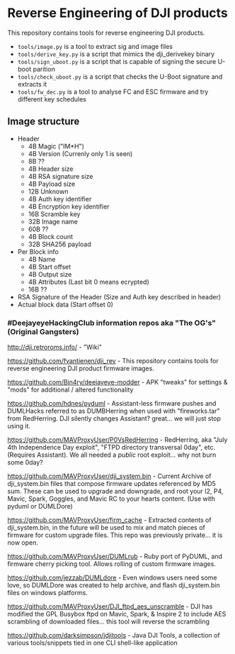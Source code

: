 # Reverse Engineering of DJI products
This repository contains tools for reverse engineering DJI products.
- `tools/image.py` is a tool to extract sig and image files
- `tools/derive_key.py` is a script that mimics the dji_derivekey binary
- `tools/sign_uboot.py` is a script that is capable of signing the secure U-boot parition
- `tools/check_uboot.py` is a script that checks the U-Boot signature and extracts it
- `tools/fw_dec.py` is a tool to analyse FC and ESC firmware and try different key schedules

## Image structure
- Header
  - 4B Magic ("IM*H")
  - 4B Version (Currenly only 1 is seen)
  - 8B ??
  - 4B Header size
  - 4B RSA signature size
  - 4B Payload size
  - 12B Unknown
  - 4B Auth key identifier
  - 4B Encryption key identifier
  - 16B Scramble key
  - 32B Image name
  - 60B ??
  - 4B Block count
  - 32B SHA256 payload
- Per Block info
  - 4B Name
  - 4B Start offset
  - 4B Output size
  - 4B Attributes (Last bit 0 means ecrypted)
  - 16B ??
- RSA Signature of the Header (Size and Auth key described in header)
- Actual block data (Start offset 0)

### #DeejayeyeHackingClub information repos aka "The OG's" (Original Gangsters)
http://dji.retroroms.info/ - "Wiki"

https://github.com/fvantienen/dji_rev - This repository contains tools for reverse engineering DJI product firmware images.

https://github.com/Bin4ry/deejayeye-modder - APK "tweaks" for settings & "mods" for additional / altered functionality

https://github.com/hdnes/pyduml - Assistant-less firmware pushes and DUMLHacks referred to as DUMBHerring when used with "fireworks.tar" from RedHerring. DJI silently changes Assistant? great... we will just stop using it.

https://github.com/MAVProxyUser/P0VsRedHerring - RedHerring, aka "July 4th Independence Day exploit", "FTPD directory transversal 0day", etc. (Requires Assistant). We all needed a *public* root exploit... why not burn some 0day?

https://github.com/MAVProxyUser/dji_system.bin - Current Archive of dji_system.bin files that compose firmware updates referenced by MD5 sum. These can be used to upgrade and downgrade, and root your I2, P4, Mavic, Spark, Goggles, and Mavic RC to your hearts content. (Use with pyduml or DUMLDore)

https://github.com/MAVProxyUser/firm_cache - Extracted contents of dji_system.bin, in the future will be used to mix and match pieces of firmware for custom upgrade files. This repo was previously private... it is now open.

https://github.com/MAVProxyUser/DUMLrub - Ruby port of PyDUML, and firmware cherry picking tool. Allows rolling of custom firmware images.  

https://github.com/jezzab/DUMLdore - Even windows users need some love, so DUMLDore was created to help archive, and flash dji_system.bin files on windows platforms.

https://github.com/MAVProxyUser/DJI_ftpd_aes_unscramble - DJI has modified the GPL Busybox ftpd on Mavic, Spark, & Inspire 2 to include AES scrambling of downloaded files... this tool will reverse the scrambling

https://github.com/darksimpson/jdjitools - Java DJI Tools, a collection of various tools/snippets tied in one CLI shell-like application
